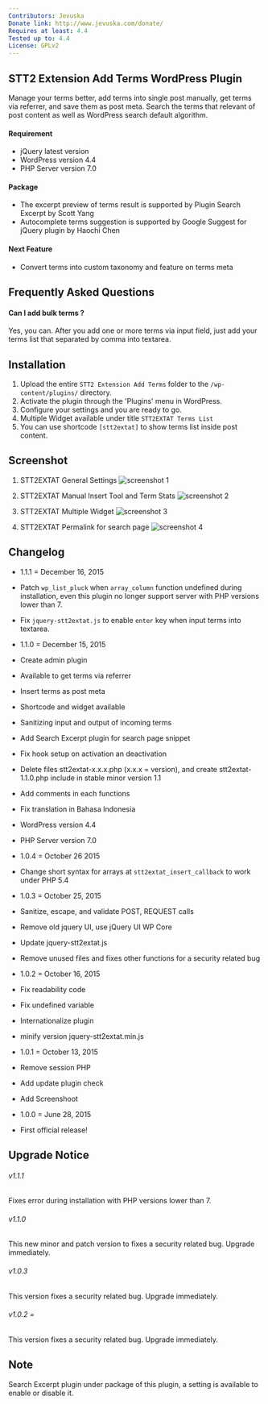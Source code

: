 ```yaml
---
Contributors: Jevuska
Donate link: http://www.jevuska.com/donate/
Requires at least: 4.4
Tested up to: 4.4
License: GPLv2
---
```


## STT2 Extension Add Terms WordPress Plugin
Manage your terms better, add terms into single post manually, get terms via referrer, and save them as post meta. Search the terms that relevant of post content as well as WordPress search default algorithm.

#### Requirement
 * jQuery latest version
 * WordPress version 4.4
 * PHP Server version 7.0
 
#### Package
 * The excerpt preview of terms result is supported by Plugin Search Excerpt by Scott Yang
 * Autocomplete terms suggestion is supported by Google Suggest for jQuery plugin by Haochi Chen

#### Next Feature
 * Convert terms into custom taxonomy and feature on terms meta
 
## Frequently Asked Questions

#### Can I add bulk terms ?
Yes, you can. After you add one or more terms via input field, just add your terms list that separated by comma into textarea.

## Installation
1. Upload the entire `STT2 Extension Add Terms` folder to the `/wp-content/plugins/` directory.
2. Activate the plugin through the 'Plugins' menu in WordPress.
3. Configure your settings and you are ready to go.
4. Multiple Widget available under title `STT2EXTAT Terms List`
5. You can use shortcode `[stt2extat]` to show terms list inside post content.

## Screenshot
1. STT2EXTAT General Settings
![screenshot 1](lib/admin/includes/assets/img/screenshot-1.jpg)

2. STT2EXTAT Manual Insert Tool and Term Stats
![screenshot 2](lib/admin/includes/assets/img/screenshot-2.jpg)

3. STT2EXTAT Multiple Widget
![screenshot 3](lib/admin/includes/assets/img/screenshot-3.jpg)

4. STT2EXTAT Permalink for search page
![screenshot 4](lib/admin/includes/assets/img/screenshot-4.jpg)

## Changelog
* 1.1.1 = December 16, 2015
 * Patch `wp_list_pluck` when `array_column` function undefined during installation, even this plugin no longer support server with PHP versions lower than 7.
 * Fix `jquery-stt2extat.js` to enable `enter` key when input terms into textarea.
  
* 1.1.0 = December 15, 2015
 * Create admin plugin
 * Available to get terms via referrer
 * Insert terms as post meta
 * Shortcode and widget available
 * Sanitizing input and output of incoming terms
 * Add Search Excerpt plugin for search page snippet
 * Fix hook setup on activation an deactivation
 * Delete files stt2extat-x.x.x.php (x.x.x = version), and create stt2extat-1.1.0.php include in stable minor version 1.1
 * Add comments in each functions
 * Fix translation in Bahasa Indonesia
 * WordPress version 4.4
 * PHP Server version 7.0
 
* 1.0.4 = October 26 2015
 * Change short syntax for arrays at `stt2extat_insert_callback` to work under PHP 5.4
 
* 1.0.3 = October 25, 2015
 * Sanitize, escape, and validate POST, REQUEST calls
 * Remove old jquery UI, use jQuery UI WP Core
 * Update jquery-stt2extat.js
 * Remove unused files and fixes other functions for a security related bug

* 1.0.2 = October 16, 2015
 * Fix readability code
 * Fix undefined variable
 * Internationalize plugin
 * minify version jquery-stt2extat.min.js
  
* 1.0.1 = October 13, 2015
 * Remove session PHP
 * Add update plugin check
 * Add Screenshoot

* 1.0.0 = June 28, 2015
 * First official release!

## Upgrade Notice
###### v1.1.1
Fixes error during installation with PHP versions lower than 7.

###### v1.1.0
This new minor and patch version to fixes a security related bug. Upgrade immediately.

###### v1.0.3
This version fixes a security related bug.  Upgrade immediately.

###### v1.0.2 =
This version fixes a security related bug.  Upgrade immediately.

## Note
Search Excerpt plugin under package of this plugin, a setting is available to enable or disable it.